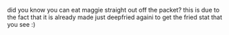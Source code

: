did you know you can eat maggie straight out off the packet? this is due to the fact that it is already made just deepfried againi to get the fried stat that you see :)